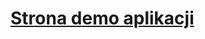 # [Strona demo aplikacji](https://e6f9-85-221-219-254.ngrok-free.app/api-waluty/przeliczanie-walut/)

